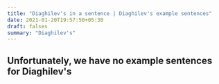 ```yaml
---
title: "Diaghilev's in a sentence | Diaghilev's example sentences"
date: 2021-01-20T19:57:50+05:30
draft: falses
summary: "Diaghilev's"
---
```

## Unfortunately, we have no example sentences for Diaghilev's                 
